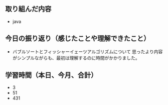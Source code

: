 ## 取り組んだ内容

- java

## 今日の振り返り（感じたことや理解できたこと）

- バブルソートとフィッシャーイェーツアルゴリズムについて
  思ったより内容がシンプルながらも、最初は理解するのに時間がかかりました。

## 学習時間（本日、今月、合計）

- 3
- 51
- 431
